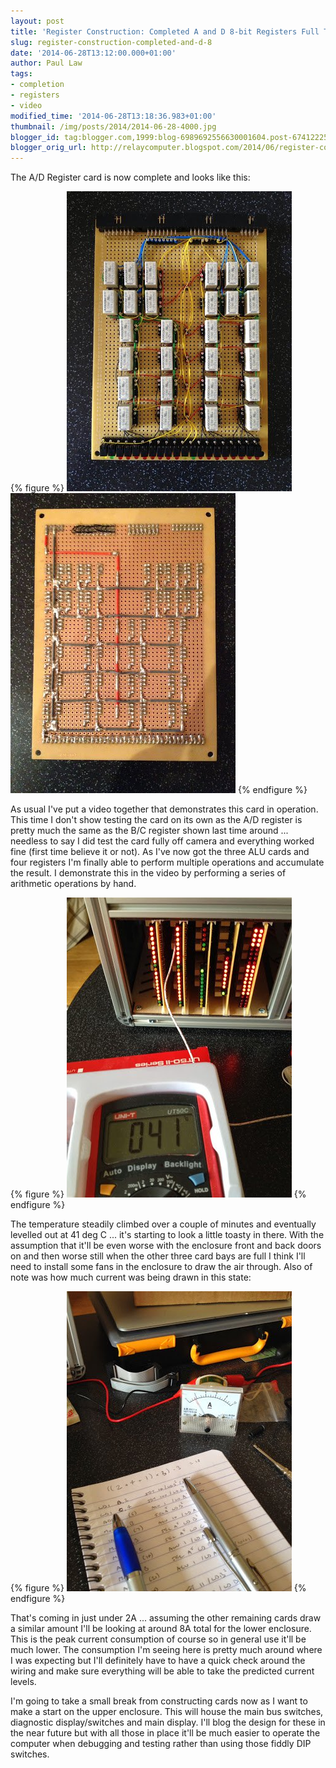 ```yaml
---
layout: post
title: 'Register Construction: Completed A and D 8-bit Registers Full Test'
slug: register-construction-completed-and-d-8
date: '2014-06-28T13:12:00.000+01:00'
author: Paul Law
tags:
- completion
- registers
- video
modified_time: '2014-06-28T13:18:36.983+01:00'
thumbnail: /img/posts/2014/2014-06-28-4000.jpg
blogger_id: tag:blogger.com,1999:blog-6989692556630001604.post-6741222589554983889
blogger_orig_url: http://relaycomputer.blogspot.com/2014/06/register-construction-completed-and-d-8.html
---
```


The A/D Register card is now complete and looks like this:

{% figure %}
![Completed A/D Register Card (front)](/img/posts/2014/2014-06-28-0000.jpg)
![Completed A/D Register Card (back)](/img/posts/2014/2014-06-28-0001.jpg)
{% endfigure %}

As 
usual I've put a video together that demonstrates this card in operation. This 
time I don't show testing the card on its own as the A/D register is pretty 
much the same as the B/C register shown last time around ... needless to say I 
did test the card fully off camera and everything worked fine (first time 
believe it or not). As I've now got the three ALU cards and four registers I'm 
finally able to perform multiple operations and accumulate the result. I 
demonstrate this in the video by performing a series of arithmetic operations 
by hand.

{% figure %}
![Measurement of temperature inside card pack (41 deg C)](/img/posts/2014/2014-06-28-0002.jpg)
{% endfigure %}

The temperature steadily climbed over a couple of minutes 
and eventually levelled out at 41 deg C ... it's starting to look a little 
toasty in there. With the assumption that it'll be even worse with the 
enclosure front and back doors on and then worse still when the other three 
card bays are full I think I'll need to install some fans in the enclosure to 
draw the air through. Also of note was how much current was being drawn in 
this state:

{% figure %}
![Measurement of current drawn by card pack (just under 2A)](/img/posts/2014/2014-06-28-0003.jpg)
{% endfigure %}

That's coming in just under 2A ... assuming the other 
remaining cards draw a similar amount I'll be looking at around 8A total for 
the lower enclosure. This is the peak current consumption of course so in 
general use it'll be much lower. The consumption I'm seeing here is pretty 
much around where I was expecting but I'll definitely have to have a quick 
check around the wiring and make sure everything will be able to take the 
predicted current levels.

I'm going to take a small break from 
constructing cards now as I want to make a start on the upper enclosure. This 
will house the main bus switches, diagnostic display/switches and main 
display. I'll blog the design for these in the near future but with all those 
in place it'll be much easier to operate the computer when debugging and 
testing rather than using those fiddly DIP switches. 
